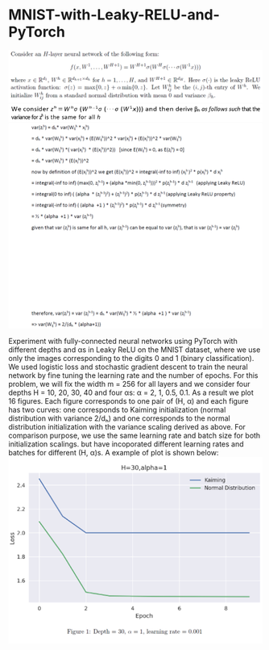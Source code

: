 # MNIST-with-Leaky-RELU-and-PyTorch

![e1](e1.PNG)
![e2](e2.PNG)
![e3](e3.PNG)

Experiment with fully-connected neural networks using PyTorch with different depths and αs in Leaky ReLU on the MNIST dataset, where we use only the images corresponding to the digits 0 and 1 (binary classification). We used logistic loss and stochastic gradient descent to train the neural network by fine tuning the learning rate and the number of epochs. 
For this problem, we will fix the width m = 256 for all layers and we consider four depths H = 10, 20, 30, 40 and four αs: α = 2, 1, 0.5, 0.1.
As a result we plot 16 figures. Each figure corresponds to one pair of (H, α) and each figure has two curves: one corresponds to Kaiming initialization (normal distribution with variance 2/dₕ) and one corresponds to the normal distribution initialization with the variance scaling derived as above. For comparison purpose, we use the same learning rate and batch size for both initialization scalings. but have incoporated different learning rates and batches for different (H, α)s.
A example of plot is shown below:
![Example](example.PNG)